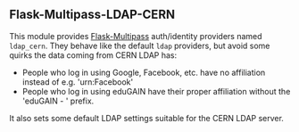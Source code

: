 Flask-Multipass-LDAP-CERN
-------------------------

This module provides [Flask-Multipass][1] auth/identity providers named `ldap_cern`.
They behave like the default `ldap` providers, but avoid some quirks the data coming
from CERN LDAP has:

- People who log in using Google, Facebook, etc. have no affiliation instead of e.g. 'urn:Facebook'
- People who log in using eduGAIN have their proper affiliation without the 'eduGAIN - ' prefix.

It also sets some default LDAP settings suitable for the CERN LDAP server.

[1]: https://github.com/indico/flask-multipass
